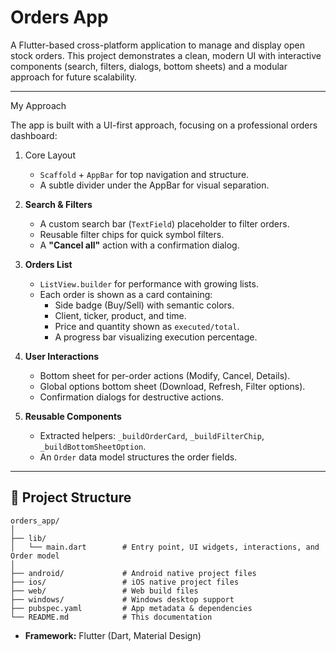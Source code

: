 #  Orders App

A Flutter-based cross-platform application to manage and display open stock orders.
This project demonstrates a clean, modern UI with interactive components (search, filters, dialogs, bottom sheets) and a modular approach for future scalability.

---

 My Approach

The app is built with a UI-first approach, focusing on a professional orders dashboard:

1. Core Layout
   - `Scaffold` + `AppBar` for top navigation and structure.
   - A subtle divider under the AppBar for visual separation.

2. **Search & Filters**
   - A custom search bar (`TextField`) placeholder to filter orders.
   - Reusable filter chips for quick symbol filters.
   - A **"Cancel all"** action with a confirmation dialog.

3. **Orders List**
   - `ListView.builder` for performance with growing lists.
   - Each order is shown as a card containing:
     - Side badge (Buy/Sell) with semantic colors.
     - Client, ticker, product, and time.
     - Price and quantity shown as `executed/total`.
     - A progress bar visualizing execution percentage.

4. **User Interactions**
   - Bottom sheet for per-order actions (Modify, Cancel, Details).
   - Global options bottom sheet (Download, Refresh, Filter options).
   - Confirmation dialogs for destructive actions.

5. **Reusable Components**
   - Extracted helpers: `_buildOrderCard`, `_buildFilterChip`, `_buildBottomSheetOption`.
   - An `Order` data model structures the order fields.

---

## 📂 Project Structure

```
orders_app/
│
├── lib/
│   └── main.dart        # Entry point, UI widgets, interactions, and Order model
│
├── android/             # Android native project files
├── ios/                 # iOS native project files
├── web/                 # Web build files
├── windows/             # Windows desktop support
├── pubspec.yaml         # App metadata & dependencies
└── README.md            # This documentation
```



- **Framework:** Flutter (Dart, Material Design)


